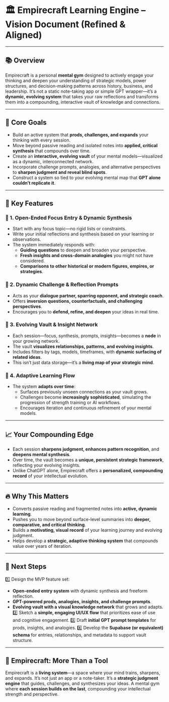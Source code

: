 # 🏛 Empirecraft Learning Engine – Vision Document (Refined & Aligned)


---


## 📚 Overview
Empirecraft is a personal **mental gym** designed to actively engage your thinking and deepen your understanding of strategic models, power structures, and decision-making patterns across history, business, and leadership. It’s not a static note-taking app or simple GPT wrapper—it’s a **dynamic, evolving system** that takes your raw reflections and transforms them into a compounding, interactive vault of knowledge and connections.


---


## 🎯 Core Goals
- Build an active system that **prods, challenges, and expands** your thinking with every session.
- Move beyond passive reading and isolated notes into **applied, critical synthesis** that compounds over time.
- Create an **interactive, evolving vault** of your mental models—visualized as a dynamic, interconnected network.
- Incorporate challenge prompts, analogies, and alternative perspectives to **sharpen judgment and reveal blind spots**.
- Construct a system so tied to your evolving mental map that **GPT alone couldn’t replicate it**.


---


## 🧠 Key Features


### 🔸 1. Open-Ended Focus Entry & Dynamic Synthesis
- Start with any focus topic—no rigid lists or constraints.
- Write your initial reflections and synthesis based on your learning or observations.
- The system immediately responds with:
  - **Guiding questions** to deepen and broaden your perspective.
  - **Fresh insights and cross-domain analogies** you might not have considered.
  - **Comparisons to other historical or modern figures, empires, or strategies**.


### 🔸 2. Dynamic Challenge & Reflection Prompts
- Acts as your **dialogue partner, sparring opponent, and strategic coach**.
- Offers **inversion questions, counterfactuals, and challenging perspectives**.
- Encourages you to **defend, refine, and deepen** your ideas in real time.


### 🔸 3. Evolving Vault & Insight Network
- Each session—focus, synthesis, prompts, insights—becomes a **node** in your growing network.
- The vault **visualizes relationships, patterns, and evolving insights**.
- Includes filters by tags, models, timeframes, with **dynamic surfacing of related ideas**.
- This isn’t just data storage—it’s a **living map of your strategic mind**.


### 🔸 4. Adaptive Learning Flow
- The system **adapts over time**:
  - Surfaces previously unseen connections as your vault grows.
  - Challenges become **increasingly sophisticated**, simulating the progression of strength training or AI workflows.
  - Encourages iteration and continuous refinement of your mental models.


---


## 📈 Your Compounding Edge
- Each session **sharpens judgment, enhances pattern recognition**, and **deepens mental synthesis**.
- Over time, the vault becomes a **unique, persistent strategic framework**, reflecting your evolving insights.
- Unlike ChatGPT alone, Empirecraft offers a **personalized, compounding record** of your intellectual evolution.


---


## 🔥 Why This Matters
- Converts passive reading and fragmented notes into **active, dynamic learning**.
- Pushes you to move beyond surface-level summaries into **deeper, comparative, and critical thinking**.
- Builds a **motivating, visual record** of your learning journey and evolving judgment.
- Helps develop a **strategic, adaptive thinking system** that compounds value over years of iteration.


---


## 🏁 Next Steps
1️⃣ Design the MVP feature set:
  - **Open-ended entry system** with dynamic synthesis and freeform reflection.
  - **GPT-powered prods, analogies, insights, and challenge prompts**.
  - **Evolving vault with a visual knowledge network** that grows and adapts.
2️⃣ Sketch a **simple, engaging UI/UX flow** that prioritizes ease of use and cognitive engagement.
3️⃣ Draft **initial GPT prompt templates** for prods, insights, and analogies.
4️⃣ Develop the **Supabase (or equivalent) schema** for entries, relationships, and metadata to support vault structure.


---


## 🔐 Empirecraft: More Than a Tool
Empirecraft is a **living system**—a space where your mind trains, sharpens, and expands. It’s not just an app or a note-taker. It’s a **strategic judgment engine** that guides, challenges, and synthesizes your ideas. A mental gym where **each session builds on the last**, compounding your intellectual strength and perspective.






